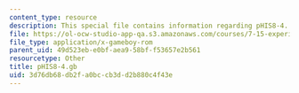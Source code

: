 ```yaml
---
content_type: resource
description: This special file contains information regarding pHIS8-4.
file: https://ol-ocw-studio-app-qa.s3.amazonaws.com/courses/7-15-experimental-molecular-genetics-spring-2015/3d76db68db2fa0bccb3dd2b880c4f43e_pHIS8-4.gb
file_type: application/x-gameboy-rom
parent_uid: 49d523eb-e0bf-aea9-58bf-f53657e2b561
resourcetype: Other
title: pHIS8-4.gb
uid: 3d76db68-db2f-a0bc-cb3d-d2b880c4f43e
---
```

